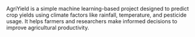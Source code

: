 AgriYield is a simple machine learning-based project designed to predict crop yields using climate factors like rainfall, temperature, and pesticide usage. It helps farmers and researchers make informed decisions to improve agricultural productivity.
